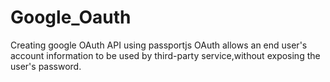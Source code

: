 # Google_Oauth
Creating google OAuth API using passportjs
OAuth allows an end user's account information to be used by third-party service,without exposing the user's password.
